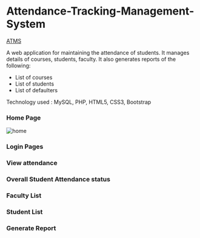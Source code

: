 # Attendance-Tracking-Management-System
[ATMS](https://daniyal-atms.herokuapp.com/)

A web application for maintaining the attendance of students. It manages details of courses, students, faculty. 
It also generates reports of the following:
* List of courses
* List of students
* List of defaulters

Technology used : MySQL, PHP, HTML5, CSS3, Bootstrap 

### Home Page
![home](https://user-images.githubusercontent.com/56557002/122030265-409d6e80-cdeb-11eb-8902-8e1120dffdd7.png)

### Login Pages

### View attendance

### Overall Student Attendance status

### Faculty List

### Student List

### Generate Report

